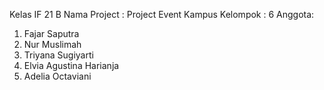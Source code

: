 Kelas IF 21 B
Nama Project : Project Event Kampus
Kelompok : 6
Anggota:
1. Fajar Saputra
2. Nur Muslimah
3. Triyana Sugiyarti
4. Elvia Agustina Harianja
5. Adelia Octaviani
